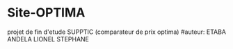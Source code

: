 # Site-OPTIMA
projet de fin d'etude SUPPTIC (comparateur de prix optima)
#auteur: ETABA ANDELA LIONEL STEPHANE
